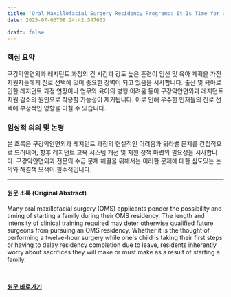 ```yaml
---
title: 'Oral Maxillofacial Surgery Residency Programs: It Is Time for Open and Clear Parental Leave Policies'
date: 2025-07-03T08:24:42.547633

draft: false
---
```


### 핵심 요약

구강악안면외과 레지던트 과정의 긴 시간과 강도 높은 훈련이  임신 및 육아 계획을 가진 지원자들에게 진로 선택에 있어 중요한 장벽이 되고 있음을 시사합니다.  출산 및 육아로 인한 레지던트 과정 연장이나 업무와 육아의 병행 어려움 등이  구강악안면외과 레지던트 지원 감소의 원인으로 작용할 가능성이 제기됩니다.  이로 인해 우수한 인재들의 진로 선택에 부정적인 영향을 미칠 수 있습니다.


### 임상적 의의 및 논평

본 초록은 구강악안면외과 레지던트 과정의 현실적인 어려움과  워라밸 문제를 간접적으로 드러내며,  향후  레지던트 교육 시스템 개선 및 지원 정책 마련의 필요성을 시사합니다.  구강악안면외과 전문의 수급 문제 해결을 위해서는 이러한 문제에 대한 심도있는 논의와 해결책 모색이 필수적입니다.


---

#### 원문 초록 (Original Abstract)
Many oral maxillofacial surgery (OMS) applicants ponder the possibility and timing of starting a family during their OMS residency. The length and intensity of clinical training required may deter otherwise qualified future surgeons from pursuing an OMS residency. Whether it is the thought of performing a twelve-hour surgery while one's child is taking their first steps or having to delay residency completion due to leave, residents inherently worry about sacrifices they will make or must make as a result of starting a family.

<br>

**[원문 바로가기](https://www.joms.org/article/S0278-2391(25)00180-6/fulltext?rss=yes)**
